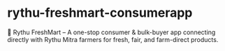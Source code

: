 # rythu-freshmart-consumerapp
🌾 Rythu FreshMart – A one-stop consumer &amp; bulk-buyer app connecting directly with Rythu Mitra farmers for fresh, fair, and farm-direct products.
